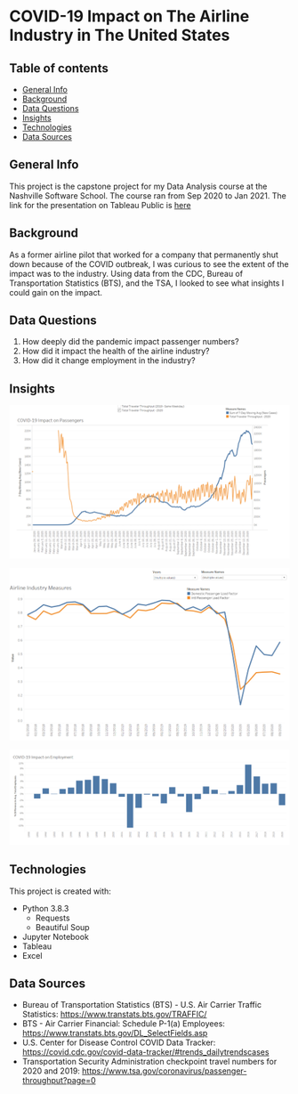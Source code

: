 # COVID-19 Impact on The Airline Industry in The United States

## Table of contents
* [General Info](#general-info)
* [Background](#background)
* [Data Questions](#data-questions)
* [Insights](#insights)
* [Technologies](#technologies)
* [Data Sources](#data-sources)

## General Info
This project is the capstone project for my Data Analysis course at the Nashville Software School. The course ran from Sep 2020 to Jan 2021.
The link for the presentation on Tableau Public is [here](https://public.tableau.com/profile/chris.mulvey#!/vizhome/NSSCapstoneCOVIDImpactonU_S_Airlines/CapstonePresentation?publish=yes)

## Background
As a former airline pilot that worked for a company that permanently shut down because of the COVID outbreak, I was curious to see the extent of the impact was to the industry. Using data from the CDC, Bureau of Transportation Statistics (BTS), and the TSA, I looked to see what insights I could gain on the impact.

## Data Questions
1. How deeply did the pandemic impact passenger numbers?
2. How did it impact the health of the airline industry?
3. How did it change employment in the industry?

## Insights
![Passenger Impact](/images/passengers.png)

![Industry Measures](/images/measures.png)

![Employment Impact](/images/employees.png)

## Technologies
This project is created with:
* Python 3.8.3
  * Requests
  * Beautiful Soup
* Jupyter Notebook
* Tableau
* Excel

## Data Sources
* Bureau of Transportation Statistics (BTS) - U.S. Air Carrier Traffic Statistics: https://www.transtats.bts.gov/TRAFFIC/
* BTS - Air Carrier Financial: Schedule P-1(a) Employees: https://www.transtats.bts.gov/DL_SelectFields.asp
* U.S. Center for Disease Control COVID Data Tracker: https://covid.cdc.gov/covid-data-tracker/#trends_dailytrendscases
* Transportation Security Administration checkpoint travel numbers for 2020 and 2019: https://www.tsa.gov/coronavirus/passenger-throughput?page=0
